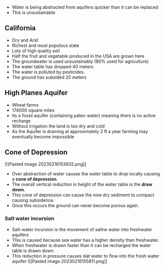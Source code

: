 - Water is being abstracted from aquifers quicker than it can be replaced
- This is unsustainable

## California
- Dry and Arid
- Richest and most populous state 
- Lots of high quality soil
- Half the fruit and vegetable produced in the USA are grown here
- The groundwater is used unsustainably (80% used for agriculture)
- The water table has dropped 40 meters 
- The water is polluted by pesticides.
- The ground has subsided 20 meters

## High Planes Aquifer
- Wheat farms
- 174000 square miles
- Its a fossil aquifer (containing paleo-water) meaning there is no active recharge
- Without irrigation the land is too dry and cold 
- As the Aquifer is draining at approximately 2 ft a year farming may eventually become impossible

## Cone of Depression
![[Pasted image 20230216153932.png]]
- Over abstraction of water causes the water table to drop locally causing a **cone of depression**. 
- The overall vertical reduction in height of the water table is the **draw down**. 
- This cone of depression can cause the now dry sediment to compact causing subsidence.
- Once this occurs the ground can never become porous again.

### Salt water incursion
- Salt-water incursion is the movement of saline water into freshwater aquifers
- This is caused because sea water has a higher density than freshwater.
- When freshwater is drawn faster than it can be recharged the water table is drawn down. 
- This reduction in pressure causes slat water to flow into the fresh water aquifer
![[Pasted image 20230216155811.png]]

